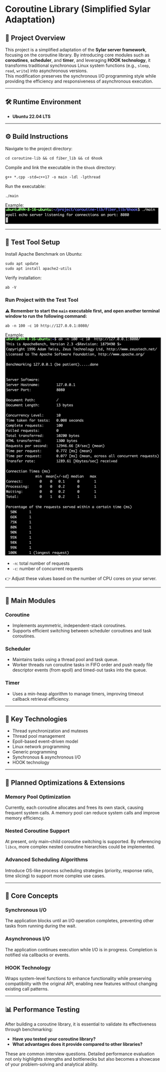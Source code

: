 # Coroutine Library (Simplified Sylar Adaptation)

## 📖 Project Overview

This project is a simplified adaptation of the **Sylar server framework**, focusing on the coroutine library. By introducing core modules such as **coroutines**, **scheduler**, and **timer**, and leveraging **HOOK technology**, it transforms traditional synchronous Linux system functions (e.g., `sleep`, `read`, `write`) into asynchronous versions.  
This modification preserves the synchronous I/O programming style while providing the efficiency and responsiveness of asynchronous execution.

---

## 🛠 Runtime Environment
- **Ubuntu 22.04 LTS**

---

## ⚙️ Build Instructions

Navigate to the project directory:
```shell
cd coroutine-lib && cd fiber_lib && cd 6hook
```

Compile and link the executable in the `6hook` directory:
```shell
g++ *.cpp -std=c++17 -o main -ldl -lpthread
```

Run the executable:
```shell
./main
```

Example:  
![](./pics/run1.jpg)

---

## 🔧 Test Tool Setup

Install Apache Benchmark on Ubuntu:
```shell
sudo apt update
sudo apt install apache2-utils
```

Verify installation:
```shell
ab -V
```

### Run Project with the Test Tool

⚠️ **Remember to start the `main` executable first, and open another terminal window to run the following command:**

```shell
ab -n 100 -c 10 http://127.0.0.1:8080/
```

Example:  
![](./pics/run2.jpg)

- `-n`: total number of requests  
- `-c`: number of concurrent requests  

👉 Adjust these values based on the number of CPU cores on your server.

---

## 📂 Main Modules

### Coroutine
- Implements asymmetric, independent-stack coroutines.  
- Supports efficient switching between scheduler coroutines and task coroutines.  

### Scheduler
- Maintains tasks using a thread pool and task queue.  
- Worker threads run coroutine tasks in FIFO order and push ready file descriptor events (from epoll) and timed-out tasks into the queue.  

### Timer
- Uses a min-heap algorithm to manage timers, improving timeout callback retrieval efficiency.  

---

## 🔑 Key Technologies
- Thread synchronization and mutexes  
- Thread pool management  
- Epoll-based event-driven model  
- Linux network programming  
- Generic programming  
- Synchronous & asynchronous I/O  
- HOOK technology  

---

## 🚀 Planned Optimizations & Extensions

### Memory Pool Optimization
Currently, each coroutine allocates and frees its own stack, causing frequent system calls. A memory pool can reduce system calls and improve memory efficiency.  

### Nested Coroutine Support
At present, only main–child coroutine switching is supported. By referencing `libco`, more complex nested coroutine hierarchies could be implemented.  

### Advanced Scheduling Algorithms
Introduce OS-like process scheduling strategies (priority, response ratio, time slicing) to support more complex use cases.  

---

## 🧩 Core Concepts

### Synchronous I/O
The application blocks until an I/O operation completes, preventing other tasks from running during the wait.  

### Asynchronous I/O
The application continues execution while I/O is in progress. Completion is notified via callbacks or events.  

### HOOK Technology
Wraps system-level functions to enhance functionality while preserving compatibility with the original API, enabling new features without changing existing call patterns.  

---

## 📊 Performance Testing

After building a coroutine library, it is essential to validate its effectiveness through benchmarking:  

- **Have you tested your coroutine library?**  
- **What advantages does it provide compared to other libraries?**  

These are common interview questions. Detailed performance evaluation not only highlights strengths and bottlenecks but also becomes a showcase of your problem-solving and analytical ability.  

